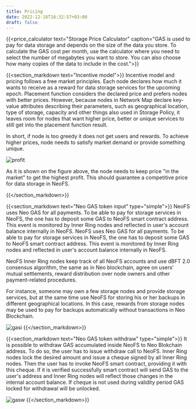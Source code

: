```yaml
---
title: Pricing
date: 2022-12-16T16:32:57+03:00
draft: false
---
```


{{<price_calculator text="Storage Price Calculator" caption="GAS is used to pay for data storage and depends on the size of the data you store. To calculate the GAS cost per month, use the calculator where you need to select the number of megabytes you want to store. You can also choose how many copies of the data to include in the cost.">}}

{{<section_markdown text="Incentive model">}}
  Incentive model and pricing follows a free market principles. Each node declares how much it wants to receive as a reward for data storage services for the upcoming epoch. Placement function considers the declared price and prefers nodes with better prices. However, because nodes in Network Map declare key-value attributes describing their parameters, such as geographical location, type of storage, capacity and other things also used in Storage Policy, it leaves room for nodes that want higher price, better or unique services to still get into the placement function result.

  In short, if node is too greedy it does not get users and rewards. To achieve higher prices, node needs to satisfy market demand or provide something unique.

  ![profit](/images/pages/profit.png)

  As it is shown on the figure above, the node needs to keep price "in the market" to get the highest profit. This should guarantee a competitive price for data storage in NeoFS.


{{</section_markdown>}}

{{<section_markdown text="Neo GAS token input" type="simple">}}
  NeoFS uses Neo GAS for all payments. To be able to pay for storage services in NeoFS, the one has to deposit some GAS to NeoFS smart contract address. This event is monitored by Inner Ring nodes and reflected in user's account balance internally in NeoFS. NeoFS uses Neo GAS for all payments. To be able to pay for storage services in NeoFS, the one has to deposit some GAS to NeoFS smart contract address. This event is monitored by Inner Ring nodes and reflected in user's account balance internally in NeoFS.

  NeoFS Inner Ring nodes keep track of all NeoFS accounts and use dBFT 2.0 consensus algorithm, the same as in Neo blockchain, agree on users' mutual settlements, reward distribution over node owners and other payment-related procedures.

  For instance, someone may own a few storage nodes and provide storage services, but at the same time use NeoFS for storing his or her backups in different geographical locations. In this case, rewards from storage nodes may be used to pay for backups automatically without transactions in Neo Blockchain.

  ![gasi](/images/pages/gasi.png)
{{</section_markdown>}}

{{<section_markdown text="Neo GAS token withdraw" type="simple">}}
  It is possible to withdraw GAS accumulated inside NeoFS to Neo Blokchain address. To do so, the user has to issue withdraw call to NeoFS. Inner Ring nodes lock the desired amount and issue a cheque signed by all Inner Ring nodes. Then the user has to invoke NeoFS smart contract, providing it with this cheque. If it is verified successfully smart contract will send GAS to the user's address and Inner Ring nodes will reflect those changes in the internal account balance. If cheque is not used during validity period GAS locked for withdrawal will be unlocked.

  ![gasw](/images/pages/gasw.png)
{{</section_markdown>}}
